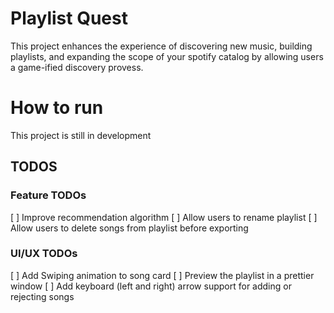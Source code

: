 # Playlist Quest 
This project enhances the experience of discovering new music, building playlists, and expanding the scope of your spotify catalog by allowing users a game-ified discovery provess. 

# How to run
This project is still in development

## TODOS
### Feature TODOs
[ ] Improve recommendation algorithm
[ ] Allow users to rename playlist
[ ] Allow users to delete songs from playlist before exporting

### UI/UX TODOs
[ ] Add Swiping animation to song card
[ ] Preview the playlist in a prettier window
[ ] Add keyboard (left and right) arrow support for adding or rejecting songs
